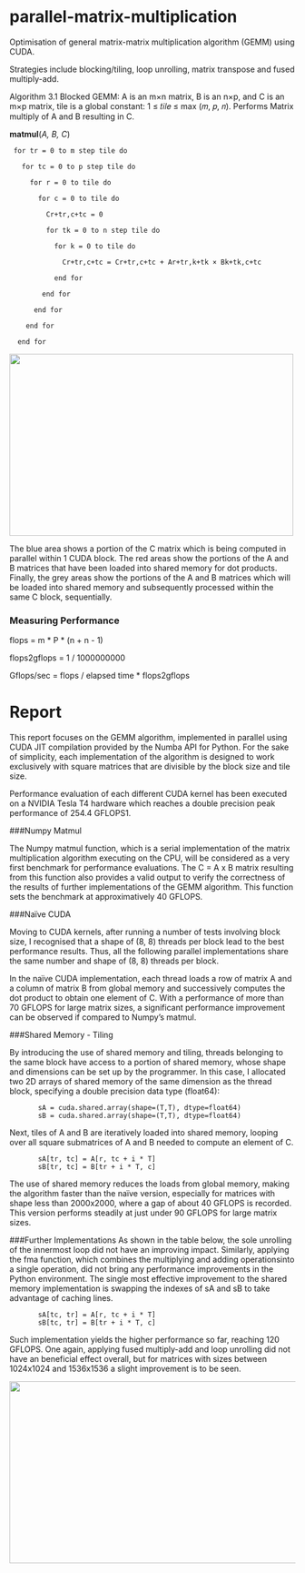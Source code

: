 # parallel-matrix-multiplication
Optimisation of general matrix-matrix multiplication algorithm (GEMM) using CUDA.

Strategies include blocking/tiling, loop unrolling, matrix transpose and fused multiply-add.

Algorithm 3.1 Blocked GEMM: A is an m×n matrix, B is an n×p, and C is an m×p matrix, tile is a global 
constant: 1 ≤ 𝑡𝑖𝑙𝑒 ≤ max (𝑚, 𝑝, 𝑛). Performs Matrix multiply of A and B resulting in C.

__matmul__(*A, B, C*)
 
     for tr = 0 to m step tile do
 
       for tc = 0 to p step tile do
 
         for r = 0 to tile do
 
           for c = 0 to tile do
 
             Cr+tr,c+tc = 0
 
             for tk = 0 to n step tile do
 
               for k = 0 to tile do
 
                 Cr+tr,c+tc = Cr+tr,c+tc + Ar+tr,k+tk × Bk+tk,c+tc
 
               end for
 
            end for
 
          end for
 
        end for
 
      end for
      
<img src="https://user-images.githubusercontent.com/61798212/117692435-ecccb380-b1b4-11eb-9e98-f38cec0785f1.png" height="320" width="500">

The blue area shows a 
portion of the C matrix which is being computed in parallel within 1 CUDA block. The red areas 
show the portions of the A and B matrices that have been loaded into shared memory for dot 
products. Finally, the grey areas show the portions of the A and B matrices which will be 
loaded into shared memory and subsequently processed within the same C block, 
sequentially.


### Measuring Performance
flops = m * P * (n + n - 1)

flops2gflops = 1 / 1000000000

Gflops/sec = flops / elapsed time * flops2gflops
      
 
# Report

This report focuses on the GEMM algorithm, implemented in parallel using CUDA JIT compilation provided by the Numba API for Python. For the sake of simplicity, each implementation of the algorithm is designed to work exclusively with square matrices that are divisible by the block size and tile size.

Performance evaluation of each different CUDA kernel has been executed on a NVIDIA Tesla T4 hardware which reaches a double precision peak performance of 254.4 GFLOPS1.

###Numpy Matmul

The Numpy matmul function, which is a serial implementation of the matrix multiplication algorithm executing on the CPU, will be considered as a very first benchmark for performance evaluations. The C = A x B matrix resulting from this function also provides a valid output to verify the correctness of the results
of further implementations of the GEMM algorithm. This function sets the benchmark at approximatively 40 GFLOPS.

###Naïve CUDA

Moving to CUDA kernels, after running a number of tests involving block size, I recognised that a shape of (8, 8) threads per block lead to the best performance results. Thus, all the following parallel implementations share the same number and shape of (8, 8) threads per block.

In the naïve CUDA implementation, each thread loads a row of matrix A and a column of matrix B from global 
memory and successively computes the dot product to obtain one element of C. With a performance of more than 70 GFLOPS for large matrix sizes, a significant performance improvement can be observed if compared to Numpy’s matmul.

###Shared Memory - Tiling

By introducing the use of shared memory and tiling, threads belonging to the same block have access to a portion of shared memory, whose shape and dimensions can be set up by the programmer. In this case, I allocated two 2D arrays of shared memory of the same dimension as the thread block, specifying a double precision data type (float64):

           sA = cuda.shared.array(shape=(T,T), dtype=float64)
           sB = cuda.shared.array(shape=(T,T), dtype=float64)

Next, tiles of A and B are iteratively loaded into shared memory, looping over all square submatrices of A and B needed to compute an element of C.
           
           sA[tr, tc] = A[r, tc + i * T]
           sB[tr, tc] = B[tr + i * T, c]

The use of shared memory reduces the loads from global memory, making the algorithm faster than the naïve version, especially for matrices with shape less than 2000x2000, where a gap of about 40 GFLOPS is recorded. This version performs steadily at just under 90 GFLOPS for large matrix sizes.

###Further Implementations
As shown in the table below, the sole unrolling of the innermost loop did not have an improving impact. Similarly, applying the fma function, which combines the multiplying and adding operationsinto a single operation, did not bring any performance improvements in the Python environment. The single most effective improvement to the shared memory implementation is swapping the indexes of sA and sB to take advantage of caching lines.

           sA[tc, tr] = A[r, tc + i * T]
           sB[tc, tr] = B[tr + i * T, c]

Such implementation yields the higher performance so far, reaching 120 GFLOPS. One again, applying fused multiply-add and loop unrolling did not have an beneficial effect overall, but for matrices with sizes between 1024x1024 and 1536x1536 a slight improvement is to be seen.

<img src="https://user-images.githubusercontent.com/61798212/117695529-3bc81800-b1b8-11eb-8057-63c877959e80.png" height="320" width="550">
